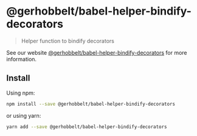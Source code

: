 # @gerhobbelt/babel-helper-bindify-decorators

> Helper function to bindify decorators

See our website [@gerhobbelt/babel-helper-bindify-decorators](https://new.babeljs.io/docs/en/next/babel-helper-bindify-decorators.html) for more information.

## Install

Using npm:

```sh
npm install --save @gerhobbelt/babel-helper-bindify-decorators
```

or using yarn:

```sh
yarn add --save @gerhobbelt/babel-helper-bindify-decorators
```
